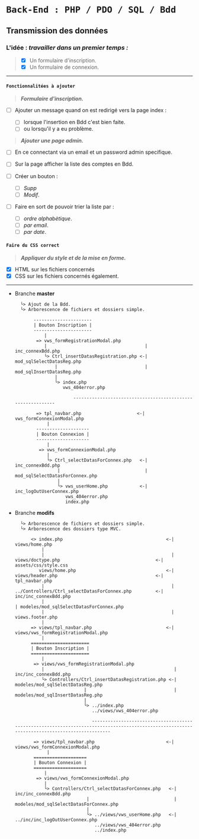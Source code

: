 
# ```Back-End : PHP / PDO / SQL / Bdd```

## Transmission des données

### L'idée : _travailler dans un premier temps :_  

  > - [x] Un formulaire d'inscription.  
  > - [x] Un formulaire de connexion.

---

#### ```Fonctionnalitées à ajouter```


  > _**Formulaire d'inscription.**_

  - [ ] Ajouter un message quand on est redirigé vers la page index :

    - [ ] lorsque l'insertion en Bdd c'est bien faite.
    - [ ] ou lorsqu'il y a eu problème.  

  > _**Ajouter une page admin.**_   

  - [ ] En ce connectant via un email et un password admin specifique.

  - [ ] Sur la page afficher la liste des comptes en Bdd.
  - [ ] Créer un bouton :
      - [ ] _Supp_
      - [ ] _Modif_.
  - [ ] Faire en sort de pouvoir trier la liste par :
      - [ ] _ordre alphabètique_.
      - [ ] _par email_.
      - [ ] _par date_.

  #### ```Faire du CSS correct```

  >_**Appliquer du style et de la mise en forme.**_

  - [x] HTML sur les fichiers concernés
  - [x] CSS sur les fichiers concernés également.

  ---

- Branche **master**  

        └> Ajout de la Bdd.
        └> Arborescence de fichiers et dossiers simple.

             ----------------------
             | Bouton Inscription |
             ----------------------                
                 |
              => vws_formRegistrationModal.php
                 |                                     | inc_connexBdd.php
                 └> Ctrl_insertDatasRegistration.php <-| mod_sqlSelectDatasReg.php                                 
                     |                                 | mod_sqlInsertDatasReg.php
                     |
                     └> index.php
                        vws_404error.php

                            ------------------------------------------------------------                      

              => tpl_navbar.php                     <-| vws_formConnexionModal.php        
                  |
              --------------------              
              | Bouton Connexion |
              --------------------                 
                  |
               => vws_formConnexionModal.php
                  |
                  └> Ctrl_selectDatasForConnex.php   <-| inc_connexBdd.php
                      |                                | mod_sqlSelectDatasForConnex.php
                      |
                      └> vws_userHome.php            <-| inc_logOutUserConnex.php
                         vws_404error.php
                         index.php                         




- Branche **modifs**


        └> Arborescence de fichiers et dossiers simple.
        └> Arborescence des dossiers type MVC.  

            <> index.php                                       <-| views/home.php
                |
                |                                                | views/doctype.php                                    <-| assets/css/style.css
               views/home.php                                  <-| views/header.php                                     <-| tpl_navbar.php
                |                                                | ../Controllers/Ctrl_selectDatasForConnex.php         <-| inc/inc_connexBdd.php
                |                                                                                                         | modeles/mod_sqlSelectDatasForConnex.php                                            
                |                                                | views.footer.php 
                |
            => views/tpl_navbar.php                            <-| views/vws_formRegistrationModal.php
                |
            ======================
            | Bouton Inscription |
            ======================               
                |
             => views/vws_formRegistrationModal.php
                |                                                 | inc/inc_connexBdd.php
                └> Controllers/Ctrl_insertDatasRegistration.php <-| modeles/mod_sqlSelectDatasReg.php                                 
                                |                                 | modeles/mod_sqlInsertDatasReg.php
                                |
                                └> ../index.php
                                   ../views/vws_404error.php

                                   ---------------------------------------------------------------------------------------------------------------------------------------------

             => views/tpl_navbar.php                           <-| views/vws_formConnexionModal.php
                  |
             ====================              
             | Bouton Connexion |
             ====================
                 |
              => views/vws_formConnexionModal.php
                 |                                                
                 └> Controllers/Ctrl_selectDatasForConnex.php   <-| inc/inc_connexBdd.php
                                 |                                | modeles/mod_sqlSelectDatasForConnex.php                                                           
                                 |
                                 └> ../views/vws_userHome.php   <-| ../inc/inc_logOutUserConnex.php
                                    ../views/vws_404error.php
                                    ../index.php
